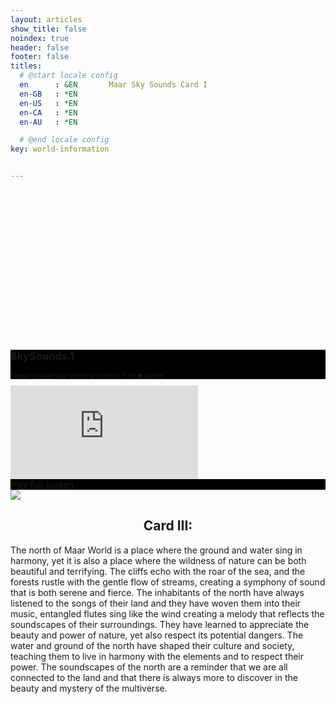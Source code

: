 ```yaml
---
layout: articles
show_title: false
noindex: true
header: false
footer: false
titles:
  # @start locale config
  en      : &EN       Maar Sky Sounds Card I
  en-GB   : *EN
  en-US   : *EN
  en-CA   : *EN
  en-AU   : *EN

  # @end locale config
key: world-information


---
```

<div class="hero hero--dark" style='height: 233px; background-image: url("/img/433.1b.jpg");'>
  <div class="hero__content">  
  </div>
</div>

<div class="hero hero--center" style="background-color: #000000;">
  <div class="hero__content">
    <h3>SkySounds.1</h3>
  <p style="font-size: 70%;">Please <a href="https://support.apple.com/en-gb/HT208353" rel="unmute" target="_blank">unmute</a> your device and press PLAY ▶️ button.</p>
  </div>
</div>


  <div class="container">
    <iframe class="responsive-iframe" src="https://play.maar.world/?g=8&s=0&c=0" style="border: 0"></iframe>
  </div>

<div class="hero hero--center" style="background-color: #000000;">
  <div class="hero__content">
<a href="https://play.maar.world/?g=8&s=0&c=0 " rel="Maar World Player" target="_blank"> Play full screen</a> 
  </div>
</div>


<div class="item">
  <div class="item__image">
  <img class="image image--lg" src="https://www.dropbox.com/s/qfzath7lo2pisex/SkySounds_1_1.png?raw=1" style="margin:0 auto; display:block;"/>
  </div>
  <div class="item__content">
    <div class="item__header">
    <div style="text-align: center;">
      <h2>Card III:</h2>
    </div>    
    </div>
    <div class="item__description">
      <p>The north of Maar World is a place where the ground and water sing in harmony, yet it is also a place where the wildness of nature can be both beautiful and terrifying. The cliffs echo with the roar of the sea, and the forests rustle with the gentle flow of streams, creating a symphony of sound that is both serene and fierce. The inhabitants of the north have always listened to the songs of their land and they have woven them into their music, entangled flutes sing like the wind creating a melody that reflects the soundscapes of their surroundings. They have learned to appreciate the beauty and power of nature, yet also respect its potential dangers. The water and ground of the north have shaped their culture and society, teaching them to live in harmony with the elements and to respect their power. The soundscapes of the north are a reminder that we are all connected to the land and that there is always more to discover in the beauty and mystery of the multiverse.</p>
    </div>
  </div>
</div>
  

<div class="hero hero--dark" style='height: 233px; background-image: url("/img/433.2.jpg");'>
  <div class="hero__content">  
  </div>
</div>